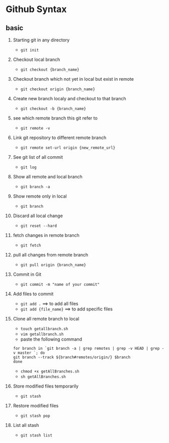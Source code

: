 # Github Syntax 

## basic
1. Starting git in any directory
	- `git init`
2. Checkout local branch 
	- `git checkout {branch_name}`
3. Checkout branch which not yet in local but exist in remote
	- `git checkout origin {branch_name}`
4. Create new branch localy and checkout to that branch
	- `git checkout -b {branch_name}`
5. see which remote branch this git refer to
	- `git remote -v`
6. Link git repository to different remote branch
	- `git remote set-url origin {new_remote_url}`
7. See git list of all commit 
	- `git log`
8. Show all remote and local branch
	- `git branch -a`
9. Show remote only in local
	- `git branch`
10. Discard all local change 
	- `git reset --hard`
11. fetch changes in remote branch
	- `git fetch`
12. pull all changes from remote branch
	- `git pull origin {branch_name}`
13. Commit in Git
	- `git commit -m "name of your commit"`
14. Add files to commit
	- `git add .`	==> to add all files 
	- `git add {file_name}` ==> to add specific files
15. Clone all remote branch to local
	- `touch getallbranch.sh`
	- `vim getallbranch.sh`
	- paste the following command
	
	```
	for branch in `git branch -a | grep remotes | grep -v HEAD | grep -v master `; do
   	git branch --track ${branch#remotes/origin/} $branch
	done
	```
	- `chmod +x getAllBranches.sh`    
	- `sh getAllBranches.sh`
16. Store modified files temporarily
	- `git stash`
17. Restore modified files
	- `git stash pop`
18. List all stash
	- `git stash list`
